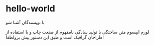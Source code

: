 ﻿# hello-world
<section class="row">
  <article class="col">
    <p class="text-primary fs-3 fw-bolder text-center mt-5">با نویسندگان آشنا شو</p>
    <p class="text-center"> لورم ایپسوم متن ساختگی با تولید سادگی نامفهوم از صنعت چاپ و با استفاده از طراحان گرافیک است و طبق این دستور پیش برولطفا!</p>
  </article>
</section>
